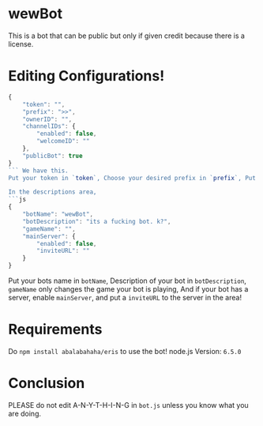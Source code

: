 # wewBot
This is a bot that can be public but only if given credit because there is a license.

# Editing Configurations!
```js
{
	"token": "",
	"prefix": ">>",
	"ownerID": "",
	"channelIDs": {
		"enabled": false,
		"welcomeID": ""
	},
	"publicBot": true
}
``` We have this.
Put your token in `token`, Choose your desired prefix in `prefix`, Put your User ID in `ownerID`, If you want to make it a public bot where people can add it using `[prefix]invite`, enable `publicBot`.

In the descriptions area,
```js
{
	"botName": "wewBot",
	"botDescription": "its a fucking bot. k?",
	"gameName": "",
	"mainServer": {
		"enabled": false,
		"inviteURL": ""
	}
}
```
Put your bots name in `botName`, Description of your bot in `botDescription`, `gameName` only changes the game your bot is playing, And if your bot has a server, enable `mainServer`, and put a `inviteURL` to the server in the area!

# Requirements
Do `npm install abalabahaha/eris` to use the bot!
node.js Version: `6.5.0`


# Conclusion
PLEASE do not edit A-N-Y-T-H-I-N-G in `bot.js` unless you know what you are doing.
